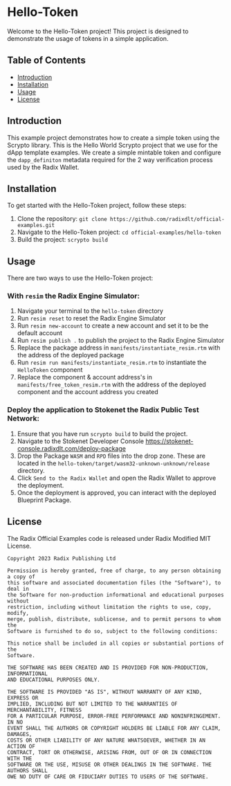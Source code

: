 # Hello-Token

Welcome to the Hello-Token project! This project is designed to demonstrate the usage of tokens in a simple application.

## Table of Contents

- [Introduction](#introduction)
- [Installation](#installation)
- [Usage](#usage)
- [License](#license)

## Introduction

This example project demonstrates how to create a simple token using the Scrypto library. This is the Hello World Scrypto project that we use for the dApp template examples. We create a simple mintable token and configure the `dapp_definiton` metadata required for the 2 way verification process used by the Radix Wallet.

## Installation

To get started with the Hello-Token project, follow these steps:

1. Clone the repository: `git clone https://github.com/radixdlt/official-examples.git`
2. Navigate to the Hello-Token project: `cd official-examples/hello-token`
3. Build the project: `scrypto build`

## Usage

There are two ways to use the Hello-Token project:

### With `resim` the Radix Engine Simulator:

1. Navigate your terminal to the `hello-token` directory
2. Run `resim reset` to reset the Radix Engine Simulator
3. Run `resim new-account` to create a new account and set it to be the default account
4. Run `resim publish .` to publish the project to the Radix Engine Simulator
5. Replace the package address in `manifests/instantiate_resim.rtm` with the address of the deployed package
6. Run `resim run manifests/instantiate_resim.rtm` to instantiate the `HelloToken` component
7. Replace the component & account address's in `manifests/free_token_resim.rtm` with the address of the deployed component and the account address you created

### Deploy the application to Stokenet the Radix Public Test Network:

1. Ensure that you have run `scrypto build` to build the project.
2. Navigate to the Stokenet Developer Console https://stokenet-console.radixdlt.com/deploy-package
3. Drop the Package `WASM` and `RPD` files into the drop zone. These are located in the `hello-token/target/wasm32-unknown-unknown/release` directory.
4. Click `Send to the Radix Wallet` and open the Radix Wallet to approve the deployment.
5. Once the deployment is approved, you can interact with the deployed Blueprint Package.

## License

The Radix Official Examples code is released under Radix Modified MIT License.

    Copyright 2023 Radix Publishing Ltd

    Permission is hereby granted, free of charge, to any person obtaining a copy of
    this software and associated documentation files (the "Software"), to deal in
    the Software for non-production informational and educational purposes without
    restriction, including without limitation the rights to use, copy, modify,
    merge, publish, distribute, sublicense, and to permit persons to whom the
    Software is furnished to do so, subject to the following conditions:

    This notice shall be included in all copies or substantial portions of the
    Software.

    THE SOFTWARE HAS BEEN CREATED AND IS PROVIDED FOR NON-PRODUCTION, INFORMATIONAL
    AND EDUCATIONAL PURPOSES ONLY.

    THE SOFTWARE IS PROVIDED "AS IS", WITHOUT WARRANTY OF ANY KIND, EXPRESS OR
    IMPLIED, INCLUDING BUT NOT LIMITED TO THE WARRANTIES OF MERCHANTABILITY, FITNESS
    FOR A PARTICULAR PURPOSE, ERROR-FREE PERFORMANCE AND NONINFRINGEMENT. IN NO
    EVENT SHALL THE AUTHORS OR COPYRIGHT HOLDERS BE LIABLE FOR ANY CLAIM, DAMAGES,
    COSTS OR OTHER LIABILITY OF ANY NATURE WHATSOEVER, WHETHER IN AN ACTION OF
    CONTRACT, TORT OR OTHERWISE, ARISING FROM, OUT OF OR IN CONNECTION WITH THE
    SOFTWARE OR THE USE, MISUSE OR OTHER DEALINGS IN THE SOFTWARE. THE AUTHORS SHALL
    OWE NO DUTY OF CARE OR FIDUCIARY DUTIES TO USERS OF THE SOFTWARE.
